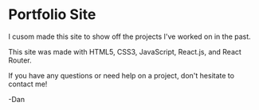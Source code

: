 # Portfolio Site
I cusom made this site to show off the projects I've worked on in the past.

This site was made with HTML5, CSS3, JavaScript, React.js, and React Router.

If you have any questions or need help on a project, don't hesitate to contact me!

-Dan

